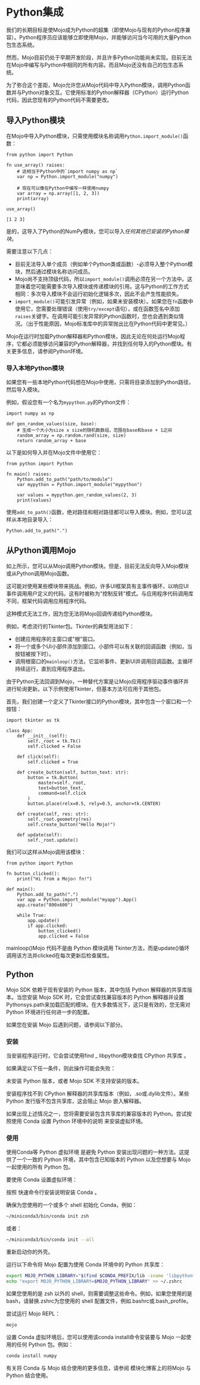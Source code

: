 # Python集成
我们的长期目标是使Mojo成为Python的超集（即使Mojo与现有的Python程序兼容）。Python程序员应该能够立即使用Mojo，并能够访问当今可用的大量Python包生态系统。

然而，Mojo目前仍处于早期开发阶段，并且许多Python功能尚未实现。目前无法在Mojo中编写与Python中相同的所有内容。而且Mojo还没有自己的包生态系统。

为了弥合这个差距，Mojo允许您从Mojo代码中导入Python模块，调用Python函数并与Python对象交互。它使用标准的Python解释器（CPython）运行Python代码，因此您现有的Python代码不需要更改。

## 导入Python模块
在Mojo中导入Python模块，只需使用模块名称调用`Python.import_module()`函数：

```mojo
from python import Python

fn use_array() raises:
    # 这相当于Python中的`import numpy as np`
    var np = Python.import_module("numpy")

    # 现在可以像在Python中编写一样使用numpy
    var array = np.array([1, 2, 3])
    print(array)
```

```mojo
use_array()
```

    [1 2 3]
    

是的，这导入了Python的NumPy模块，您可以导入*任何其他已安装的Python模块*。

需要注意以下几点：
- 目前无法导入单个成员（例如单个Python类或函数）-必须导入整个Python模块，然后通过模块名称访问成员。
- Mojo尚不支持顶级代码，所以`import_module()`调用必须在另一个方法中。这意味着您可能需要多次导入模块或传递模块的引用。这与Python的工作方式相同：多次导入模块不会运行初始化逻辑多次，因此不会产生性能损失。
- `import_module()`可能引发异常（例如，如果未安装模块）。如果您在`fn`函数中使用它，您需要处理错误（使用`try/except`语句），或在函数签名中添加`raises`关键字。在调用可能引发异常的Python函数时，您也会遇到类似情况。（出于性能原因，Mojo标准库中的异常抛出比在Python代码中更常见。）

Mojo在运行时加载Python解释器和Python模块，因此无论在何处运行Mojo程序，它都必须能够访问兼容的Python解释器，并找到任何导入的Python模块。有关更多信息，请参阅Python环境。

### 导入本地Python模块
如果您有一些本地Python代码想在Mojo中使用，只需将目录添加到Python路径，然后导入模块。

例如，假设您有一个名为`mypython.py`的Python文件：

```mojo
import numpy as np

def gen_random_values(size, base):
    # 生成一个大小为size x size的随机数数组，范围在base和base + 1之间
    random_array = np.random.rand(size, size)
    return random_array + base
```

以下是如何导入并在Mojo文件中使用它：
```mojo
from python import Python

fn main() raises:
    Python.add_to_path("path/to/module")
    var mypython = Python.import_module("mypython")

    var values = mypython.gen_random_values(2, 3)
    print(values)
```

使用`add_to_path()`函数，绝对路径和相对路径都可以导入模块。例如，您可以这样从本地目录导入：
```mojo
Python.add_to_path(".")
```

## 从Python调用Mojo
如上所示，您可以从Mojo调用Python模块。但是，目前无法反向导入Mojo模块或从Python调用Mojo函数。

这可能对使用某些模块带来挑战。例如，许多UI框架具有主事件循环，以响应UI事件调用用户定义的代码。这有时被称为"控制反转"模式。与应用程序代码调用库不同，框架代码调用应用程序代码。

这种模式无法工作，因为您无法将Mojo回调传递给Python模块。

例如，考虑流行的Tkinter包。Tkinter的典型用法如下：

- 创建应用程序的主窗口或"根"窗口。
- 将一个或多个UI小部件添加到窗口。小部件可以有关联的回调函数（例如，当按钮被按下时）。
- 调用根窗口的`mainloop()`方法，它监听事件、更新UI并调用回调函数。主循环持续运行，直到应用程序退出。

由于Python无法回调到Mojo，一种替代方案是让Mojo应用程序驱动事件循环并进行轮询更新。以下示例使用Tkinter，但基本方法可应用于其他包。

首先，我们创建一个定义了Tkinter接口的Python模块，其中包含一个窗口和一个按钮：

```mojo
import tkinter as tk

class App:
    def __init__(self):
        self._root = tk.Tk()
        self.clicked = False

    def click(self):
        self.clicked = True

    def create_button(self, button_text: str):
        button = tk.Button(
            master=self._root,
            text=button_text,
            command=self.click
        )
        button.place(relx=0.5, rely=0.5, anchor=tk.CENTER)

    def create(self, res: str):
        self._root.geometry(res)
        self.create_button("Hello Mojo!")

    def update(self):
        self._root.update()
```

我们可以这样从Mojo调用该模块：

```mojo
from python import Python

fn button_clicked():
    print("Hi from a Mojo🔥 fn!")

def main():
    Python.add_to_path(".")
    var app = Python.import_module("myapp").App()
    app.create("800x600")

    while True:
        app.update()
        if app.clicked:
            button_clicked()
            app.clicked = False
```
mainloop()Mojo 代码不是由 Python 模块调用 Tkinter方法，而是update()循环调用该方法并clicked在每次更新后检查属性。

## Python
Mojo SDK 依赖于现有安装的 Python 版本，其中包括 Python 解释器的共享库版本。当您安装 Mojo SDK 时，它会尝试查找兼容版本的 Python 解释器并设置 Pythonsys.path来加载匹配的模块。在大多数情况下，这只是有效的，您无需对 Python 环境进行任何进一步的配置。

如果您在安装 Mojo 后遇到问题，请参阅以下部分。

### 安装
当安装程序运行时，它会尝试使用find _ libpython模块查找 CPython 共享库 。

如果满足以下任一条件，则此操作可能会失败：

未安装 Python 版本，或者 Mojo SDK 不支持安装的版本。

安装程序找不到 CPython 解释器的共享库版本（例如，.so或.dylib文件）。某些 Python 发行版不包含共享库，这会阻止 Mojo 嵌入解释器。

如果出现上述情况之一，您将需要安装包含共享库的兼容版本的 Python。尝试按照使用 Conda 设置 Python 环境中的说明 来安装虚拟环境。

### 使用
使用Conda等 Python 虚拟环境 是避免 Python 安装出现问题的一种方法。这提供了一个一致的 Python 环境，其中包含已知版本的 Python 以及您想要与 Mojo 一起使用的所有 Python 包。

要使用 Conda 设置虚拟环境：

按照 快速命令行安装说明安装 Conda 。

确保为您使用的一个或多个 shell 初始化 Conda，例如：
```sh
~/miniconda3/bin/conda init zsh
```
或者：
```sh
~/miniconda3/bin/conda init --all
```
重新启动你的外壳。

运行以下命令将 Mojo 配置为使用 Conda 环境中的 Python 共享库：
```sh
export MOJO_PYTHON_LIBRARY="$(find $CONDA_PREFIX/lib -iname 'libpython*.[s,d]*' | sort -r | head -n 1)"
echo "export MOJO_PYTHON_LIBRARY=$MOJO_PYTHON_LIBRARY" >> ~/.zshrc
```

如果您使用的是 zsh 以外的 shell，则需要调整这些命令。例如，如果您使用的是 bash，请替换.zshrc为您使用的 shell 配置文件，例如.bashrc或.bash_profile。

尝试运行 Mojo REPL：
```sh
mojo
```
设置 Conda 虚拟环境后，您可以使用该conda install命令安装要与 Mojo 一起使用的任何 Python 包。例如：
```sh
conda install numpy
```
有关将 Conda 与 Mojo 结合使用的更多信息，请参阅 模块化博客上的将Mojo 与 Python 结合使用。
